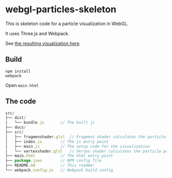 # webgl-particles-skeleton

This is skeleton code for a particle visualization in WebGL.

It uses Three.js and Webpack.

See [the resulting visualization here](https://holgerl.github.io/webgl-particles-skeleton/).

## Build

```
npm install
webpack
```

Open `main.html`

## The code

```javascript
src/
├── dist/
│   └── bundle.js       // The built js
├── docs/
├── src/
│   ├── fragmenshader.glsl  // Fragment shader calculates the particle appearances
│   ├── index.js        // The js entry point
│   ├── main.js         // The setup code for the visualization
│   └── vertexshader.glsl   // Vertex shader calculates the particle positions
├── main.html           // The html entry point
├── package.json        // NPM config file
├── README.md           // This readme!
└── webpack.config.js   // Webpack build config
```